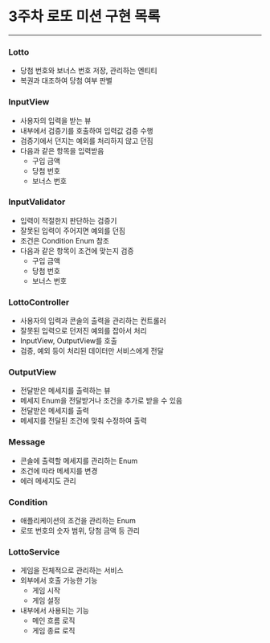 # 3주차 로또 미션 구현 목록


---


### Lotto   
- 당첨 번호와 보너스 번호 저장, 관리하는 엔티티
- 복권과 대조하여 당첨 여부 판별   



### InputView
- 사용자의 입력을 받는 뷰
- 내부에서 검증기를 호출하여 입력값 검증 수행
- 검증기에서 던지는 예외를 처리하지 않고 던짐
- 다음과 같은 항목을 입력받음
  - 구입 금액
  - 당첨 번호
  - 보너스 번호



### InputValidator
- 입력이 적절한지 판단하는 검증기
- 잘못된 입력이 주어지면 예외를 던짐
- 조건은 Condition Enum 참조
- 다음과 같은 항목이 조건에 맞는지 검증
  - 구입 금액
  - 당첨 번호
  - 보너스 번호



### LottoController
- 사용자의 입력과 콘솔의 출력을 관리하는 컨트롤러
- 잘못된 입력으로 던저진 예외를 잡아서 처리
- InputView, OutputView를 호출
- 검증, 예외 등이 처리된 데이터만 서비스에게 전달



### OutputView
- 전달받은 메세지를 출력하는 뷰
- 메세지 Enum을 전달받거나 조건을 추가로 받을 수 있음   
- 전달받은 메세지를 출력
- 메세지를 전달된 조건에 맞춰 수정하여 출력



### Message
- 콘솔에 출력할 메세지를 관리하는 Enum
- 조건에 따라 메세지를 변경
- 에러 메세지도 관리



### Condition
- 애플리케이션의 조건을 관리하는 Enum
- 로또 번호의 숫자 범위, 당첨 금액 등 관리



### LottoService
- 게임을 전체적으로 관리하는 서비스
- 외부에서 호출 가능한 기능
  - 게임 시작
  - 게임 설정
- 내부에서 사용되는 기능
  - 메인 흐름 로직
  - 게임 종료 로직